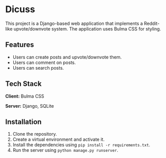 # Dicuss

This project is a Django-based web application that implements a Reddit-like upvote/downvote system. The application uses Bulma CSS for styling.

## Features

- Users can create posts and upvote/downvote them.
- Users can comment on posts.
- Users can search posts.

## Tech Stack

**Client:** Bulma CSS

**Server:** Django, SQLite

## Installation

1. Clone the repository.
2. Create a virtual environment and activate it.
3. Install the dependencies using `pip install -r requirements.txt`.
4. Run the server using `python manage.py runserver`.

